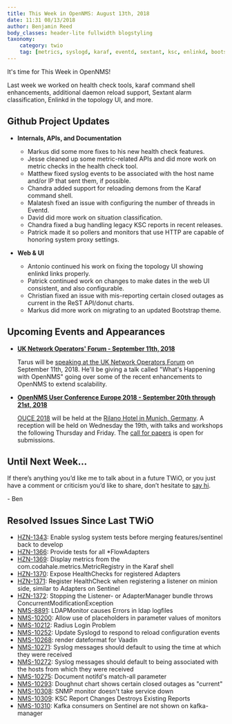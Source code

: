 ```yaml
---
title: This Week in OpenNMS: August 13th, 2018
date: 11:31 08/13/2018
author: Benjamin Reed
body_classes: header-lite fullwidth blogstyling
taxonomy:
    category: twio
    tag: [metrics, syslogd, karaf, eventd, sextant, ksc, enlinkd, bootstrap, uknof, ouce]
---
```


It's time for This Week in OpenNMS!

Last week we worked on health check tools, karaf command shell enhancements, additional daemon reload support, Sextant alarm classification, Enlinkd in the topology UI, and more.

<!-- git log --author=bamboo@opennms.org --invert-grep --all --no-merges --since='2018-08-06 00:00:00' --until='2018-08-13 00:00:00' --format='%Cblue%ai %Cgreen%aN %Creset%s %Cblue(%H)%Cred%d' --author-date-order | sort | less -R -->


## Github Project Updates

* __Internals, APIs, and Documentation__

  * Markus did some more fixes to his new health check features.
  * Jesse cleaned up some metric-related APIs and did more work on metric checks in the health check tool.
  * Matthew fixed syslog events to be associated with the host name and/or IP that sent them, if possible.
  * Chandra added support for reloading demons from the Karaf command shell.
  * Malatesh fixed an issue with configuring the number of threads in Eventd.
  * David did more work on situation classification.
  * Chandra fixed a bug handling legacy KSC reports in recent releases.
  * Patrick made it so pollers and monitors that use HTTP are capable of honoring system proxy settings.

* __Web & UI__

  * Antonio continued his work on fixing the topology UI showing enlinkd links properly.
  * Patrick continued work on changes to make dates in the web UI consistent, and also configurable.
  * Christian fixed an issue with mis-reporting certain closed outages as current in the ReST API/donut charts.
  * Markus did more work on migrating to an updated Bootstrap theme.


## Upcoming Events and Appearances

* **[UK Network Operators' Forum - September 11th, 2018](https://indico.uknof.org.uk/event/43)**

  Tarus will be [speaking at the UK Network Operators Forum](https://indico.uknof.org.uk/event/43/contributions) on September 11th, 2018.
  He'll be giving a talk called "What's Happening with OpenNMS" going over some of the recent enhancements to OpenNMS to extend scalability.


* **[OpenNMS User Conference Europe 2018 - September 20th through 21st, 2018](https://ouce.opennms.eu/)**

  [OUCE 2018](https://ouce.opennms.eu/) will be held at the [Rilano Hotel in Munich, Germany](https://www.rilano-hotel-muenchen.de/).
  A reception will be held on Wednesday the 19th, with talks and workshops the following Thursday and Friday.
  The [call for papers](https://ouce.opennms.eu/cfp/2018/) is open for submissions.


## Until Next Week…

If there’s anything you’d like me to talk about in a future TWiO, or you just have a comment or criticism you’d like to share, don’t hesitate to [say hi](mailto:twio@opennms.org).

\- Ben

<!--
  https://github.com/OpenNMS/twio-fodder/blob/master/scripts/twio-issues-list.pl
-->

## Resolved Issues Since Last TWiO

* [HZN-1343](https://issues.opennms.org/browse/HZN-1343): Enable syslog system tests before merging features/sentinel back to develop
* [HZN-1366](https://issues.opennms.org/browse/HZN-1366): Provide tests for all *FlowAdapters
* [HZN-1369](https://issues.opennms.org/browse/HZN-1369): Display metrics from the com.codahale.metrics.MetricRegistry in the Karaf shell
* [HZN-1370](https://issues.opennms.org/browse/HZN-1370): Expose HealthChecks for registered Adapters
* [HZN-1371](https://issues.opennms.org/browse/HZN-1371): Register HealthCheck when registering a listener on minion side, similar to Adapters on Sentinel
* [HZN-1372](https://issues.opennms.org/browse/HZN-1372): Stopping the Listener- or AdapterManager bundle throws ConcurrentModificationException
* [NMS-8891](https://issues.opennms.org/browse/NMS-8891): LDAPMonitor causes Errors in ldap logfiles
* [NMS-10200](https://issues.opennms.org/browse/NMS-10200): Allow use of placeholders in parameter values of monitors
* [NMS-10212](https://issues.opennms.org/browse/NMS-10212): Radius Login Problem
* [NMS-10252](https://issues.opennms.org/browse/NMS-10252): Update Syslogd to respond to reload configuration events
* [NMS-10268](https://issues.opennms.org/browse/NMS-10268): render dateformat for Vaadin
* [NMS-10271](https://issues.opennms.org/browse/NMS-10271): Syslog messages should default to using the time at which they were received
* [NMS-10272](https://issues.opennms.org/browse/NMS-10272): Syslog messages should default to being associated with the hosts from which they were received
* [NMS-10275](https://issues.opennms.org/browse/NMS-10275): Document notifd's match-all parameter
* [NMS-10293](https://issues.opennms.org/browse/NMS-10293): Doughnut chart shows certain closed outages as "current"
* [NMS-10308](https://issues.opennms.org/browse/NMS-10308): SNMP monitor doesn't take service down
* [NMS-10309](https://issues.opennms.org/browse/NMS-10309): KSC Report Changes Destroys Existing Reports
* [NMS-10310](https://issues.opennms.org/browse/NMS-10310): Kafka consumers on Sentinel are not shown on kafka-manager